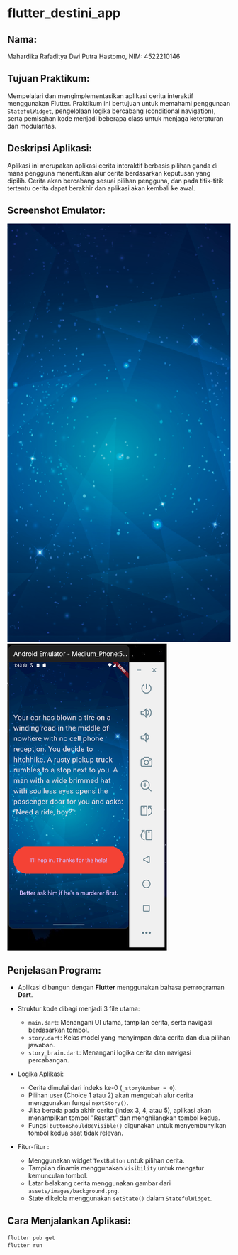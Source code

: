 # flutter_destini_app

## Nama:
Mahardika Rafaditya Dwi Putra Hastomo, NIM: 4522210146

## Tujuan Praktikum:
Mempelajari dan mengimplementasikan aplikasi cerita interaktif menggunakan Flutter. Praktikum ini bertujuan untuk memahami penggunaan `StatefulWidget`, pengelolaan logika bercabang (conditional navigation), serta pemisahan kode menjadi beberapa class untuk menjaga keteraturan dan modularitas.

## Deskripsi Aplikasi:
Aplikasi ini merupakan aplikasi cerita interaktif berbasis pilihan ganda di mana pengguna menentukan alur cerita berdasarkan keputusan yang dipilih. Cerita akan bercabang sesuai pilihan pengguna, dan pada titik-titik tertentu cerita dapat berakhir dan aplikasi akan kembali ke awal.

## Screenshot Emulator:
![Screenshot1](assets/images/background.png)
![Screenshot2](assets/images/destini_page.png)

## Penjelasan Program:
- Aplikasi dibangun dengan **Flutter** menggunakan bahasa pemrograman **Dart**.
- Struktur kode dibagi menjadi 3 file utama:
  - `main.dart`: Menangani UI utama, tampilan cerita, serta navigasi berdasarkan tombol.
  - `story.dart`: Kelas model yang menyimpan data cerita dan dua pilihan jawaban.
  - `story_brain.dart`: Menangani logika cerita dan navigasi percabangan.
  
- Logika Aplikasi:
  - Cerita dimulai dari indeks ke-0 (`_storyNumber = 0`).
  - Pilihan user (Choice 1 atau 2) akan mengubah alur cerita menggunakan fungsi `nextStory()`.
  - Jika berada pada akhir cerita (index 3, 4, atau 5), aplikasi akan menampilkan tombol "Restart" dan menghilangkan tombol kedua.
  - Fungsi `buttonShouldBeVisible()` digunakan untuk menyembunyikan tombol kedua saat tidak relevan.

- Fitur-fitur :
  - Menggunakan widget `TextButton` untuk pilihan cerita.
  - Tampilan dinamis menggunakan `Visibility` untuk mengatur kemunculan tombol.
  - Latar belakang cerita menggunakan gambar dari `assets/images/background.png`.
  - State dikelola menggunakan `setState()` dalam `StatefulWidget`.

## Cara Menjalankan Aplikasi:
```bash
flutter pub get
flutter run

